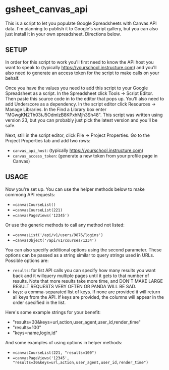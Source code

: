 gsheet_canvas_api
=================

This is a script to let you populate Google Spreadsheets with Canvas API data. I'm 
planning to publish it to Google's script gallery, but you can also just install it
in your own spreadsheet. Directions below.

## SETUP

In order for this script to work you'll first need to know the API host you want to 
speak to (typically https://yourschool.instructure.com) and you'll also need to 
generate an access token for the script to make calls on your behalf.

Once you have the values you need to add this script to your Google Spreadsheet as a 
script. In the Spreadsheet click Tools -> Script Editor. Then paste this source 
code in to the editor that pops up. You'll also need to add Underscore as a dependency. 
In the script editor click Resources -> Manage Libraries. In the Find a Library box 
enter "MGwgKN2Th03tJ5OdmlzB8KPxhMjh3Sh48". This script was written using version 23, 
but you can probably just pick the latest version and you'll be safe.

Next, still in the script editor, click File -> Project Properties. Go to the Project 
Properties tab and add two rows:

- `canvas_api_host`: (typically https://yourschool.instructure.com)
- `canvas_access_token`: (generate a new token from your profile page in Canvas)

## USAGE

Now you're set up. You can use the helper methods below to make commong API requests:

- `=canvasCourseList()`
- `=canvasCourseList(221)`
- `=canvasPageViews('12345')`

Or use the generic methods to call any method not listed:

- `=canvasList('/api/v1/users/9876/logins')`
- `=canvasObject('/api/v1/courses/1234')`

You can also specify additional options using the second parameter. These options can 
be passed as a string similar to query strings used in URLs. Possible options are:
 
- `results`: for list API calls you can specify how many results you want back and it willquery 
  multiple pages until it gets to that number of results. Note that more results take more time, 
  and DON'T MAKE LARGE RESULT REQUESTS VERY OFTEN OR 
  PANDA WILL BE SAD.
- `keys`: a comma-separated list of keys. If none are provided it will return all keys from 
  the API. If keys are provided, the columns will appear in the order specified 
  in the list.

Here's some example strings for your benefit:

- "results=30&keys=url,action,user_agent,user_id,render_time"
- "results=100"
- "keys=name,login,id"

And some examples of using options in helper methods:
- `=canvasCourseList(221, "results=100")`
- `=canvasPageViews('12345', "results=30&keys=url,action,user_agent,user_id,render_time")`
